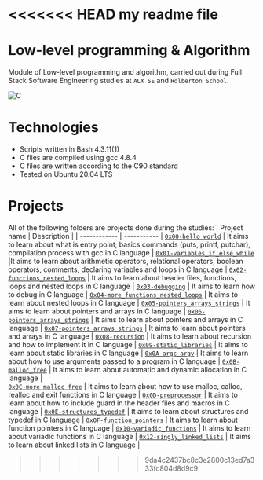 <<<<<<< HEAD
my readme file
=======
# Low-level programming & Algorithm
Module of Low-level programming and algorithm, carried out during Full Stack Software Engineering studies at ```ALX SE``` and ```Holberton School```.

![C](https://res.cloudinary.com/practicaldev/image/fetch/s--dWwH4rJ4--/c_limit%2Cf_auto%2Cfl_progressive%2Cq_66%2Cw_880/https://media2.giphy.com/media/fnD9cHHIrYRYk/giphy.gif)

# Technologies
* Scripts written in Bash 4.3.11(1)
* C files are compiled using gcc 4.8.4
* C files are written according to the C90 standard
* Tested on Ubuntu 20.04 LTS

# Projects
All of the following folders are projects done during the studies:
| Project name | Description |
| ------------ | ----------- |
[`0x00-hello_world`](https://github.com/tenmark86/alx-low_level_programming/tree/master/0x00-hello_world) | It aims to learn about what is entry point, basics commands (puts, printf, putchar), compilation process with gcc in C language |
[`0x01-variables_if_else_while`](https://github.com/tenmark86/alx-low_level_programming/tree/master/0x01-variables_if_else_while) |It aims to learn about arithmetic operators, relational operators, boolean operators, comments, declaring variables and loops in C language  |
[`0x02-functions_nested_loops`](https://github.com/tenmark86/alx-low_level_programming/tree/master/0x02-functions_nested_loops) | It aims to learn about header files, functions, loops and nested loops in C language |
[`0x03-debugging`](https://github.com/tenmark86/alx-low_level_programming/tree/master/0x03-debugging) | It aims to learn how to debug in C language |
[`0x04-more_functions_nested_loops`](https://github.com/tenmark86/alx-low_level_programming/tree/master/0x04-more_functions_nested_loops) | It aims to learn about nested loops in C language | 
[`0x05-pointers_arrays_strings`](https://github.com/tenmark86/alx-low_level_programming/tree/master/0x05-pointers_arrays_strings) | It aims to learn about pointers and arrays in C language |
[`0x06-pointers_arrays_strings`](https://github.com/tenmark86/alx-low_level_programming/tree/master/0x06-pointers_arrays_strings) | It aims to learn about pointers and arrays in C language |
[`0x07-pointers_arrays_strings`](https://github.com/tenmark86/alx-low_level_programming/tree/master/0x07-pointers_arrays_strings) | It aims to learn about pointers and arrays in C language | 
[`0x08-recursion`](https://github.com/tenmark86/alx-low_level_programming/tree/master/0x08-recursion) | It aims to learn about recursion and how to implement it in C language |
[`0x09-static_libraries`](https://github.com/tenmark86/alx-low_level_programming/tree/master/0x09-static_libraries) | It aims to learn about static libraries in C language |
[`0x0A-argc_argv`](https://github.com/tenmark86/alx-low_level_programming/tree/master/0x0A-argc_argv) | It aims to learn about how to use arguments passed to a program in C language |
 [`0x0B-malloc_free`](https://github.com/tenmark86/alx-low_level_programming/tree/master/0x0B-malloc_free) | It aims to learn about automatic and dynamic allocation in C language |  
 [`0x0C-more_malloc_free`](https://github.com/tenmark86/alx-low_level_programming/tree/master/0x0C-more_malloc_free) | It aims to learn about how to use malloc, calloc, realloc and exit functions in C language |
[`0x0D-preprocessor`](https://github.com/tenmark86/alx-low_level_programming/tree/master/0x0D-preprocessor) | It aims to learn about how to include guard in the header files and macros in C language |
[`0x0E-structures_typedef`](https://github.com/tenmark86/alx-low_level_programming/tree/master/0x0E-structures_typedef) | It aims to learn about structures and typedef in C language |
[`0x0F-function_pointers`](https://github.com/tenmark86/alx-low_level_programming/tree/master/0x0F-function_pointers) | It aims to learn about function pointers in C language |
[`0x10-variadic_functions`](https://github.com/tenmark86/alx-low_level_programming/tree/master/0x10-variadic_functions)  | It aims to learn about variadic functions in C language |
[`0x12-singly_linked_lists`](https://github.com/tenmark86/alx-low_level_programming/tree/master/0x12-singly_linked_lists) | It aims to learn about linked lists in C language |
 
>>>>>>> 9da4c2437bc8c3e2800c13ed7a333fc804d8d9c9
